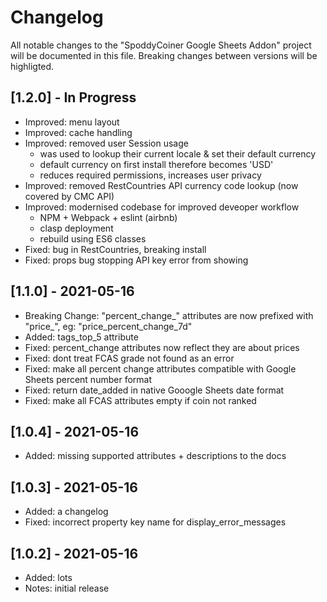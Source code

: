 # Changelog

All notable changes to the "SpoddyCoiner Google Sheets Addon" project will be documented in this file. 
Breaking changes between versions will be highligted.

## [1.2.0] - In Progress

* Improved: menu layout
* Improved: cache handling
* Improved: removed user Session usage
    * was used to lookup their current locale & set their default currency
    * default currency on first install therefore becomes 'USD'
    * reduces required permissions, increases user privacy
* Improved: removed RestCountries API currency code lookup (now covered by CMC API)
* Improved: modernised codebase for improved deveoper workflow
    * NPM + Webpack + eslint (airbnb)
    * clasp deployment
    * rebuild using ES6 classes
* Fixed: bug in RestCountries, breaking install
* Fixed: props bug stopping API key error from showing

## [1.1.0] - 2021-05-16

* Breaking Change: "percent_change_" attributes are now prefixed with "price_", eg: "price_percent_change_7d"
* Added: tags_top_5 attribute
* Fixed: percent_change attributes now reflect they are about prices
* Fixed: dont treat FCAS grade not found as an error
* Fixed: make all percent change attributes compatible with Google Sheets percent number format
* Fixed: return date_added in native Gooogle Sheets date format
* Fixed: make all FCAS attributes empty if coin not ranked

## [1.0.4] - 2021-05-16

* Added: missing supported attributes + descriptions to the docs

## [1.0.3] - 2021-05-16

* Added: a changelog
* Fixed: incorrect property key name for display_error_messages

## [1.0.2] - 2021-05-16

* Added: lots
* Notes: initial release
